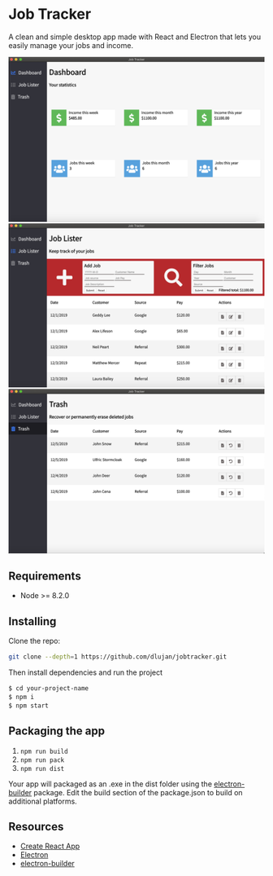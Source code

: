 
# Job Tracker

A clean and simple desktop app made with React and Electron that lets you easily manage your jobs and income.

![screenshot_1](https://github.com/dlujan/jobtracker/blob/master/dashboard.png)
![screenshot_2](https://github.com/dlujan/jobtracker/blob/master/joblister.png)
![screenshot_3](https://github.com/dlujan/jobtracker/blob/master/trash.png)

## Requirements
 * Node >= 8.2.0

## Installing
Clone the repo:

```bash
git clone --depth=1 https://github.com/dlujan/jobtracker.git
```

Then install dependencies and run the project

```bash
$ cd your-project-name
$ npm i
$ npm start
```

## Packaging the app
1. `npm run build`
2. `npm run pack`
3. `npm run dist`

Your app will packaged as an .exe in the dist folder using the [electron-builder](https://github.com/electron-userland/electron-builder) package. Edit the build section of the package.json to build on additional platforms.

## Resources
* [Create React App](https://github.com/facebookincubator/create-react-app)
* [Electron](https://electronjs.org/docs/tutorial/quick-start)
* [electron-builder](https://github.com/electron-userland/electron-builder)
